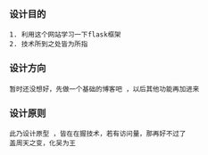 ### 设计目的
    1. 利用这个网站学习一下flask框架
    2. 技术所到之处皆为所指

### 设计方向
    暂时还没想好，先做一个基础的博客吧 ，以后其他功能再加进来

### 设计原则
    此乃设计原型 ，皆在在握技术，若有访问量，那再好不过了
    盖周天之变，化吴为王